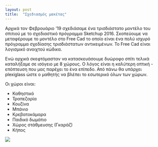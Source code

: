 ```yaml
---
layout: post
title:  "Σχεδιασμός μακέτας"
---
```

<p>Αρχικά τον Φεβρουάριο '19 σχεδιάσαμε ένα τρισδιάστατο μοντέλο του σπιτιού με το σχεδιαστικό πρόγραμμα Sketchup 2016. Σκοπεύουμε να μεταφέρουμε το μοντέλο στο Free Cad το οποίο είναι ένα πολύ ισχυρό πρόγραμμα σχεδίασης τρισδιάστατων αντικειμένων. Το Free Cad είναι λογισμικό ανοιχτού κώδικα.</p>
<p>Ενώ αρχικά σκεφτόμασταν να κατασκευάσουμε δυώροφο σπίτι τελικά καταλήξαμε σε ισόγειο με 8 χώρους. Ο λόγος είναι η καλύτερη οπτική - επόπτευση που μας παρέχει το ένα επίπεδο. Από πάνω θα υπάρχει plexiglass ώστε ο μαθητής να βλέπει το εσωτερικό όλων των χώρων.</p>
<p>Οι χώροι είναι:</p>
<ul>
  <li>Καθηστικό</li>
  <li>Τραπεζαρία</li>
  <li>Κουζίνα</li>
  <li>Μπάνιο</li>
  <li>Κρεβατοκάμαρα</li>
  <li>Παιδικό δωμάτιο</li>
  <li>Χώρος στάθμευσης (Γκαράζ)</li>
  <li>Κήπος</li>
</ul>
<img src=
